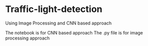 # Traffic-light-detection
Using Image Processing and CNN based approach

The notebook is for CNN based approach
The .py file is for image processing approach

